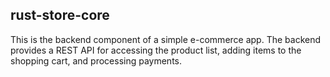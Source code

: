 ## rust-store-core

This is the backend component of a simple e-commerce app. The backend provides a REST API for accessing the product list, adding items to the shopping cart, and processing payments.